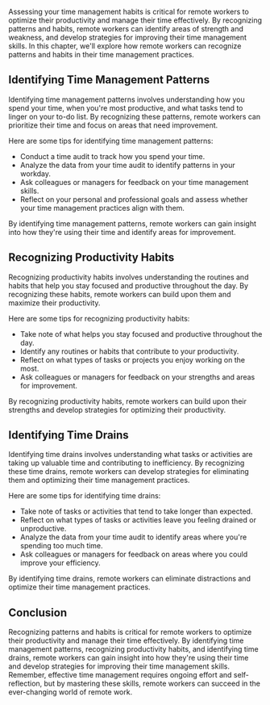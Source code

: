 
Assessing your time management habits is critical for remote workers to optimize their productivity and manage their time effectively. By recognizing patterns and habits, remote workers can identify areas of strength and weakness, and develop strategies for improving their time management skills. In this chapter, we'll explore how remote workers can recognize patterns and habits in their time management practices.

Identifying Time Management Patterns
------------------------------------

Identifying time management patterns involves understanding how you spend your time, when you're most productive, and what tasks tend to linger on your to-do list. By recognizing these patterns, remote workers can prioritize their time and focus on areas that need improvement.

Here are some tips for identifying time management patterns:

- Conduct a time audit to track how you spend your time.
- Analyze the data from your time audit to identify patterns in your workday.
- Ask colleagues or managers for feedback on your time management skills.
- Reflect on your personal and professional goals and assess whether your time management practices align with them.

By identifying time management patterns, remote workers can gain insight into how they're using their time and identify areas for improvement.

Recognizing Productivity Habits
-------------------------------

Recognizing productivity habits involves understanding the routines and habits that help you stay focused and productive throughout the day. By recognizing these habits, remote workers can build upon them and maximize their productivity.

Here are some tips for recognizing productivity habits:

- Take note of what helps you stay focused and productive throughout the day.
- Identify any routines or habits that contribute to your productivity.
- Reflect on what types of tasks or projects you enjoy working on the most.
- Ask colleagues or managers for feedback on your strengths and areas for improvement.

By recognizing productivity habits, remote workers can build upon their strengths and develop strategies for optimizing their productivity.

Identifying Time Drains
-----------------------

Identifying time drains involves understanding what tasks or activities are taking up valuable time and contributing to inefficiency. By recognizing these time drains, remote workers can develop strategies for eliminating them and optimizing their time management practices.

Here are some tips for identifying time drains:

- Take note of tasks or activities that tend to take longer than expected.
- Reflect on what types of tasks or activities leave you feeling drained or unproductive.
- Analyze the data from your time audit to identify areas where you're spending too much time.
- Ask colleagues or managers for feedback on areas where you could improve your efficiency.

By identifying time drains, remote workers can eliminate distractions and optimize their time management practices.

Conclusion
----------

Recognizing patterns and habits is critical for remote workers to optimize their productivity and manage their time effectively. By identifying time management patterns, recognizing productivity habits, and identifying time drains, remote workers can gain insight into how they're using their time and develop strategies for improving their time management skills. Remember, effective time management requires ongoing effort and self-reflection, but by mastering these skills, remote workers can succeed in the ever-changing world of remote work.
